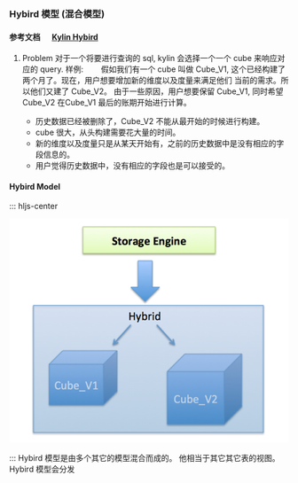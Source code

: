 ### Hybird 模型 (混合模型)
#### 参考文档 &ensp;&ensp; [Kylin Hybird](http://kylin.apache.org/blog/2015/09/25/hybrid-model/)
1. Problem
对于一个将要进行查询的 sql, kylin 会选择一个一个 cube 来响应对应的 query.
样例: 
&ensp;&ensp;&ensp;&ensp;假如我们有一个 cube 叫做 Cube_V1, 这个已经构建了两个月了。现在，用户想要增加新的维度以及度量来满足他们 当前的需求。所以他们又建了 Cube_V2。
由于一些原因，用户想要保留 Cube_V1, 同时希望 Cube_V2 在Cube_V1 最后的账期开始进行计算。    

    * 历史数据已经被删除了，Cube_V2 不能从最开始的时候进行构建。
    * cube 很大，从头构建需要花大量的时间。
    * 新的维度以及度量只是从某天开始有，之前的历史数据中是没有相应的字段信息的。 
    * 用户觉得历史数据中，没有相应的字段也是可以接受的。
#### Hybird Model
::: hljs-center

![Hybird](../../imgs/HyBird.png)

:::
Hybird 模型是由多个其它的模型混合而成的。
他相当于其它其它表的视图。 Hybird 模型会分发